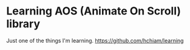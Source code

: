 # Learning AOS (Animate On Scroll) library

Just one of the things I'm learning. <https://github.com/hchiam/learning>
